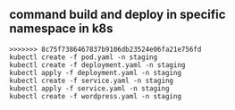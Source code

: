 ## command build and deploy in specific namespace in k8s


```
>>>>>>> 8c75f7386467837b9106db23524e06fa21e756fd
kubectl create -f pod.yaml -n staging
kubectl create -f deployment.yaml -n staging
kubectl apply -f deployment.yaml -n staging
kubectl create -f service.yaml -n staging
kubectl apply -f service.yaml -n staging
kubectl create -f wordpress.yaml -n staging
```

